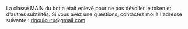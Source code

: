 La classe MAIN du bot a était enlevé pour ne pas dévoiler le token et d'autres subtilités. Si vous avez une questions, contactez moi à l'adresse suivante : riqoulouru@gmail.com
